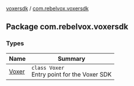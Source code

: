 [voxersdk](../index.md) / [com.rebelvox.voxersdk](./index.md)

## Package com.rebelvox.voxersdk

### Types

| Name | Summary |
|---|---|
| [Voxer](-voxer/index.md) | `class Voxer`<br>Entry point for the Voxer SDK |
